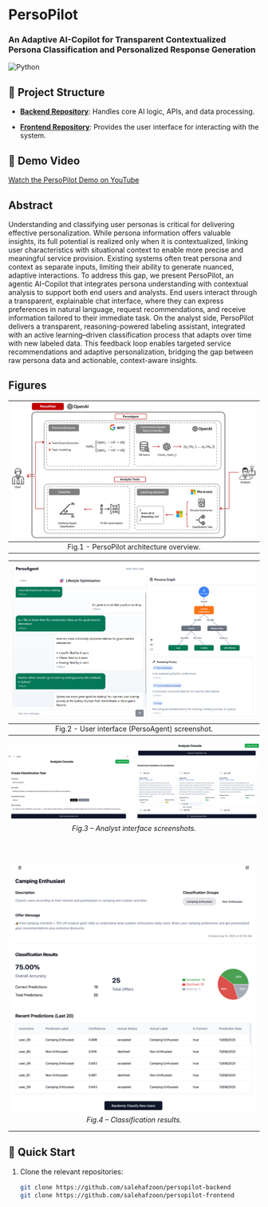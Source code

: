 # PersoPilot
### An Adaptive AI-Copilot for Transparent Contextualized Persona Classification and Personalized Response Generation 
![Python](https://img.shields.io/badge/Python-Compatible-green.svg)

## 📂 Project Structure

- **[Backend Repository](https://github.com/salehafzoon/persopilot-backend)**:  Handles core AI logic, APIs, and data processing.

- **[Frontend Repository](https://github.com/salehafzoon/persopilot-frontend)**: Provides the user interface for interacting with the system.

## 🎥 Demo Video
[Watch the PersoPilot Demo on YouTube](https://youtu.be/rEem4m0qIm8)



## Abstract
Understanding and classifying user personas is critical for delivering effective personalization. While persona information offers valuable insights, its full potential is realized only when it is contextualized, linking user characteristics with situational context to enable more precise and meaningful service provision. Existing systems often treat persona and context as separate inputs, limiting their ability to generate nuanced, adaptive interactions. To address this gap, we present PersoPilot, an agentic AI-Copilot that integrates persona understanding with contextual analysis to support both end users and analysts. End users interact through a transparent, explainable chat interface, where they can express preferences in natural language, request recommendations, and receive information tailored to their immediate task. On the analyst side, PersoPilot delivers a transparent, reasoning-powered labeling assistant, integrated with an active learning–driven classification process that adapts over time with new labeled data. This feedback loop enables targeted service recommendations and adaptive personalization, bridging the gap between raw persona data and actionable, context-aware insights.


## Figures

| ![First Image Description](documents/persopilot_overview.png) | 
|:----------------------------------------------------------:|
| Fig.1 - PersoPilot architecture overview.|


| ![User interface (PersoAgent) screenshot](documents/user_interface.png) | 
|:----------------------------------------------------------:|
| Fig.2 - User interface (PersoAgent) screenshot.|


<div align="center">

  <img src="documents/analyst_interface.png" alt="Analyst interface screenshots" width="600"><br/>
  <em>Fig.3 – Analyst interface screenshots.</em>

  <br/><br/>

  <img src="documents/analyst_screenshot.png" alt="Classification results" width="600"><br/>
  <em>Fig.4 – Classification results.</em>

</div>


---

## 🚀 Quick Start

1. Clone the relevant repositories:
   ```bash
   git clone https://github.com/salehafzoon/persopilot-backend
   git clone https://github.com/salehafzoon/persopilot-frontend


